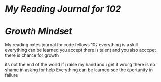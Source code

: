 # ***My Reading Journal for 102***
# _Growth Mindset_
My reading notes journal for code fellows 102
everything is a skill everything can be learned
you accept there is talent and you also acccpet there is chance for growth

its not the end of the world if i raise my hand and i get it wrong
there is no shame in asking for help
Everything can be learned
see the opertunity in failure
